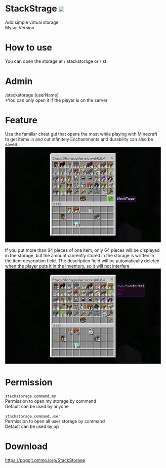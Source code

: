 # StackStrage [![](https://poggit.pmmp.io/shield.dl.total/StackStorage)](https://poggit.pmmp.io/p/StackStorage)
Add simple virtual storage  
Mysql Version

# How to use
You can open the storage at / stackstorage or / st

# Admin
/stackstorage [userName]  
*You can only open it if the player is on the server

# Feature
Use the familiar chest gui that opens the most while playing with Minecraft to get items in and out infinitely
Enchantments and durability can also be saved
![image](image/image1.png)

If you put more than 64 pieces of one item, only 64 pieces will be displayed in the storage, but the amount currently stored in the storage is written in the item description field.
The description field will be automatically deleted when the player puts it in the inventory, so it will not interfere
![image2](image/image2.png)

# Permission
`stackstorage.command.my`  
Permission to open my storage by command  
Default can be used by anyone

`stackstorage.command.user`  
Permission to open all user storage by command  
Default can be used by op

# Download
https://poggit.pmmp.io/p/StackStorage
